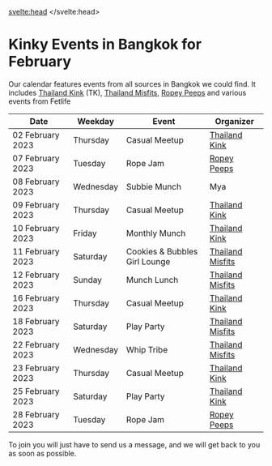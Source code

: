 <script lang="ts">
  import Contact from '$lib/Contact.svelte';
</script>

<svelte:head>
	<title>Kinky Events in Bangkok</title>
	<meta name="description" content="Kinky events, fetish play parties, learn shibari workshops, fetish stores and so much more in Bangkok" />
</svelte:head>

# Kinky Events in Bangkok for February

Our calendar features events from all sources in Bangkok we could find.
It includes [Thailand Kink](/communities/ThailandKink) (TK), [Thailand Misfits](/communities/ThailandMisfits), [Ropey Peeps](/communities/ThailandRopeyPeeps) and various events from Fetlife

| Date | Weekday | Event | Organizer |
| ----------- | ----------- | ----------- | ----------- |
| 02 February 2023 | Thursday | Casual Meetup | [Thailand Kink](/communities/ThailandKink) |
| 07 February 2023 | Tuesday | Rope Jam | [Ropey Peeps](/communities/ThailandRopeyPeeps) |
| 08 February 2023 | Wednesday | Subbie Munch | Mya |
| 09 February 2023 | Thursday | Casual Meetup | [Thailand Kink](/communities/ThailandKink) |
| 10 February 2023 | Friday | Monthly Munch | [Thailand Kink](/communities/ThailandKink) |
| 11 February 2023 | Saturday | Cookies & Bubbles Girl Lounge | [Thailand Misfits](/communities/ThailandMisfits) |
| 12 February 2023 | Sunday | Munch Lunch | [Thailand Misfits](/communities/ThailandMisfits) |
| 16 February 2023 | Thursday | Casual Meetup | [Thailand Kink](/communities/ThailandKink) |
| 18 February 2023 | Saturday | Play Party | [Thailand Misfits](/communities/ThailandMisfits) |
| 22 February 2023 | Wednesday | Whip Tribe | [Thailand Misfits](/communities/ThailandMisfits) |
| 23 February 2023 | Thursday | Casual Meetup | [Thailand Kink](/communities/ThailandKink) |
| 25 February 2023 | Saturday | Play Party | [Thailand Kink](/communities/ThailandKink) |
| 28 February 2023 | Tuesday | Rope Jam | [Ropey Peeps](/communities/ThailandRopeyPeeps) |


To join you will just have to send us a message, and we will get back to you as soon as possible.

<Contact />